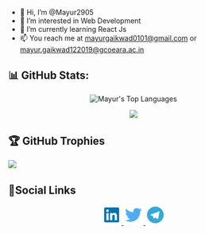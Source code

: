 - 👋 Hi, I’m @Mayur2905
- 👀 I’m interested in Web Development
- 🌱 I’m currently learning React Js 
- 📫 You reach me at mayurgaikwad0101@gmail.com or mayur.gaikwad122019@gcoeara.ac.in

## 📊 GitHub Stats:
<p>
</p>
<p align="center">
    <img width="500"
        src="https://github-readme-stats.vercel.app/api/top-langs/?username=mayur2905&langs_count=10&layout=compact&theme=tokyonight" 
        alt="Mayur's Top Languages"
    />
</p>
<p align="center">
    <img width="500"
   src="https://github-readme-stats.vercel.app/api?username=mayur2905&theme=dark&show_icons=true"/>
</p>


## 🏆 GitHub Trophies
![](https://github-profile-trophy.vercel.app/?username=mayur2905&theme=onestar&no-frame=false&no-bg=true&margin-w=4)

## 📒Social Links
<p align="center">
    <a href="https://www.linkedin.com/in/mayur-gaikwad-7385051b5/" target="_blank">
        <img src='img/linkedin.svg' alt='linkedin' height='40'>
    </a>
    <a href="https://twitter.com/GorakshaMayur" target="_blank">
        <img src='img/twitter.svg' alt='twitter' height='40'>
    </a>
    <a href="https://t.me/Mayur290501" target="_blank">
        <img src='img/telegram.svg' alt='telegram' height='40'>
    </a>
</p>
<!---
Mayur2905/Mayur2905 is a ✨ special ✨ repository because its `README.md` (this file) appears on your GitHub profile.
You can click the Preview link to take a look at your changes.
--->
